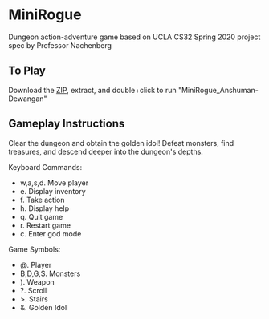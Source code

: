 # MiniRogue
Dungeon action-adventure game based on UCLA CS32 Spring 2020 project spec by Professor Nachenberg

## To Play
Download the [ZIP](https://github.com/anshuman64/MiniRogue/releases/download/v1.0/MiniRogue_Anshuman-Dewangan.zip), extract, and double+click to run "MiniRogue_Anshuman-Dewangan"

## Gameplay Instructions
Clear the dungeon and obtain the golden idol! Defeat monsters, find treasures, and descend deeper into the dungeon's depths.

Keyboard Commands:
- w,a,s,d. Move player
- e. Display inventory
- f. Take action
- h. Display help
- q. Quit game
- r. Restart game
- c. Enter god mode

Game Symbols:
- @. Player
- B,D,G,S. Monsters
- ). Weapon
- ?. Scroll
- \>. Stairs
- &. Golden Idol
